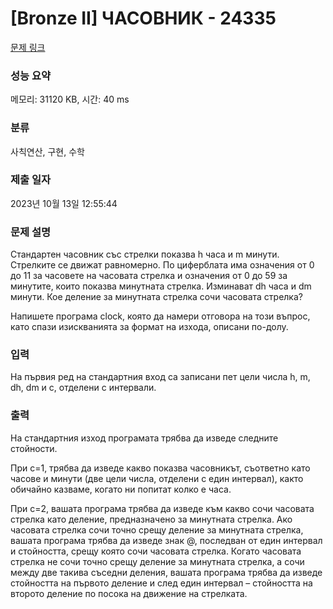 # [Bronze II] ЧАСОВНИК - 24335 

[문제 링크](https://www.acmicpc.net/problem/24335) 

### 성능 요약

메모리: 31120 KB, 시간: 40 ms

### 분류

사칙연산, 구현, 수학

### 제출 일자

2023년 10월 13일 12:55:44

### 문제 설명

<p>Стандартен часовник със стрелки показва h часа и m минути. Стрелките се движат равномерно. По циферблата има означения от 0 до 11 за часовете на часовата стрелка и означения от 0 до 59 за минутите, които показва минутната стрелка. Изминават dh часа и dm минути. Кое деление за минутната стрелка сочи часовата стрелка?</p>

<p>Напишете програма clock, която да намери отговора на този въпрос, като спази изискванията за формат на изхода, описани по-долу.</p>

### 입력 

 <p>На първия ред на стандартния вход са записани пет цели числа h, m, dh, dm и c, отделени с интервали.</p>

### 출력 

 <p>На стандартния изход програмата трябва да изведе следните стойности.</p>

<p>При c=1, трябва да изведе какво показва часовникът, съответно като часове и минути (две цели числа, отделени с един интервал), както обичайно казваме, когато ни попитат колко е часа.</p>

<p>При c=2, вашата програма трябва да изведе към какво сочи часовата стрелка като деление, предназначено за минутната стрелка. Ако часовата стрелка сочи точно срещу деление за минутната стрелка, вашата програма трябва да изведе знак @, последван от един интервал и стойността, срещу която сочи часовата стрелка. Когато часовата стрелка не сочи точно срещу деление за минутната стрелка, а сочи между две такива съседни деления, вашата програма трябва да изведе стойността на първото деление и след един интервал – стойността на второто деление по посока на движение на стрелката.</p>

